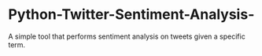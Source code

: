 # Python-Twitter-Sentiment-Analysis-
A simple tool that performs sentiment analysis on tweets given a specific term.
